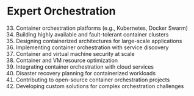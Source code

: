 # Expert Orchestration

33. Container orchestration platforms (e.g., Kubernetes, Docker Swarm)
34. Building highly available and fault-tolerant container clusters
35. Designing containerized architectures for large-scale applications
36. Implementing container orchestration with service discovery
37. Container and virtual machine security at scale
38. Container and VM resource optimization
39. Integrating container orchestration with cloud services
40. Disaster recovery planning for containerized workloads
41. Contributing to open-source container orchestration projects
42. Developing custom solutions for complex orchestration challenges
